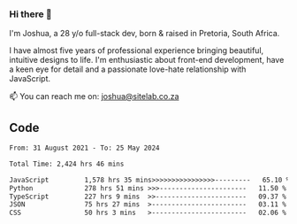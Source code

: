 ### Hi there 👋

I'm Joshua, a 28 y/o full-stack dev, born & raised in Pretoria, South Africa. 

I have almost five years of professional experience bringing beautiful, intuitive designs to life. I'm enthusiastic about front-end development, have a keen eye for detail and a passionate love-hate relationship with JavaScript.

📫 You can reach me on: joshua@sitelab.co.za

## **Code**

<!--START_SECTION:waka-->

```txt
From: 31 August 2021 - To: 25 May 2024

Total Time: 2,424 hrs 46 mins

JavaScript         1,578 hrs 35 mins>>>>>>>>>>>>>>>>---------   65.10 %
Python             278 hrs 51 mins >>>----------------------   11.50 %
TypeScript         227 hrs 9 mins  >>-----------------------   09.37 %
JSON               75 hrs 27 mins  >------------------------   03.11 %
CSS                50 hrs 3 mins   >------------------------   02.06 %
```

<!--END_SECTION:waka-->
